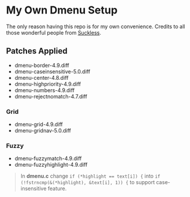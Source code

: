 # My Own Dmenu Setup
The only reason having this repo is for my own convenience. Credits to all those wonderful people from [Suckless](https://suckless.org).

## Patches Applied
* dmenu-border-4.9.diff
* dmenu-caseinsensitive-5.0.diff
* dmenu-center-4.8.diff
* dmenu-highpriority-4.9.diff
* dmenu-numbers-4.9.diff
* dmenu-rejectnomatch-4.7.diff
### Grid
* dmenu-grid-4.9.diff
* dmenu-gridnav-5.0.diff
### Fuzzy
* dmenu-fuzzymatch-4.9.diff
* dmenu-fuzzyhighlight-4.9.diff
> In **dmenu.c** change `if (*highlight == text[i]) {` into `if (!fstrncmp(&(*highlight), &text[i], 1)) {` to support case-insensitive feature.
